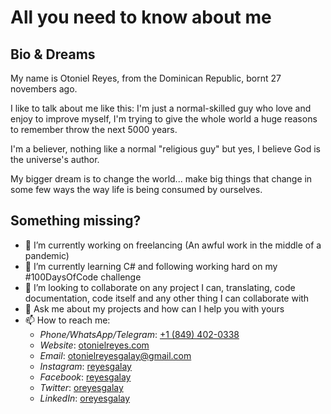 # All you need to know about me

## Bio & Dreams

My name is Otoniel Reyes, from the Dominican Republic, bornt 27 novembers ago.

I like to talk about me like this: I'm just a normal-skilled guy who love and enjoy to improve myself, I'm trying to give the whole world a huge reasons to remember throw the next 5000 years.

I'm a believer, nothing like a normal "religious guy" but yes, I believe God is the universe's author.

My bigger dream is to change the world... make big things that change in some few ways the way life is being consumed by ourselves.

## Something missing?

- 🔭 I’m currently working on freelancing (An awful work in the middle of a pandemic)
- 🌱 I’m currently learning C# and following working hard on my #100DaysOfCode challenge
- 👯 I’m looking to collaborate on any project I can, translating, code documentation, code itself and any other thing I can collaborate with
- 💬 Ask me about my projects and how can I help you with yours
- 📫 How to reach me:
  - *Phone/WhatsApp/Telegram*: [+1 (849) 402-0338](tel:+18494020338)
  - *Website*: [otonielreyes.com](https://otonielreyes.com/contact)
  - *Email*: [otonielreyesgalay@gmail.com](mailto:otonielreyesgalay@gmail.com)
  - *Instagram*: [reyesgalay](https://instagram.com/reyesgalay)
  - *Facebook*: [reyesgalay](https://facebook.com/reyesgalay)
  - *Twitter*: [oreyesgalay](https://twitter.com/oreyesgalay)
  - *LinkedIn*: [oreyesgalay](https://www.linkedin.com/in/oreyesgalay)
